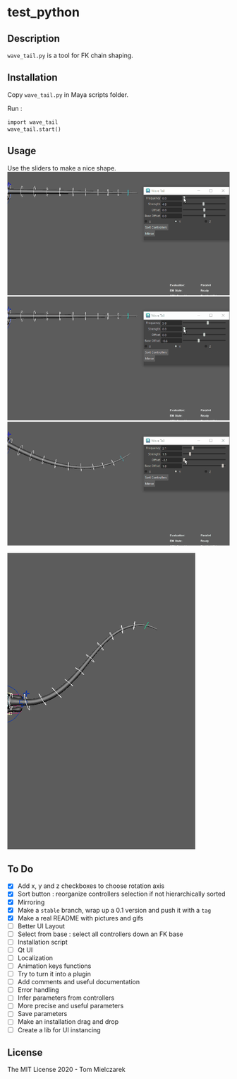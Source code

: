 # test_python

## Description
`wave_tail.py` is a tool for FK chain shaping.

## Installation
Copy `wave_tail.py` in Maya scripts folder.

Run :
```
import wave_tail
wave_tail.start()
```

## Usage
Use the sliders to make a nice shape.
![ScreenShot](docs/images/slide_freq.gif)
![ScreenShot](docs/images/slide_str.gif)
![ScreenShot](docs/images/slide_off.gif)

![ScreenShot](docs/images/anim_demo.gif)


## To Do
- [x] Add x, y and z checkboxes to choose rotation axis
- [x] Sort button : reorganize controllers selection if not hierarchically sorted
- [x] Mirroring
- [x] Make a `stable` branch, wrap up a 0.1 version and push it with a `tag`
- [x] Make a real README with pictures and gifs
- [ ] Better UI Layout
- [ ] Select from base : select all controllers down an FK base
- [ ] Installation script
- [ ] Qt UI
- [ ] Localization
- [ ] Animation keys functions
- [ ] Try to turn it into a plugin
- [ ] Add comments and useful documentation
- [ ] Error handling
- [ ] Infer parameters from controllers
- [ ] More precise and useful parameters
- [ ] Save parameters
- [ ] Make an installation drag and drop
- [ ] Create a lib for UI instancing

## License
The MIT License 2020 - Tom Mielczarek
